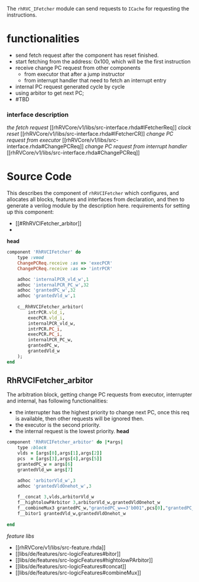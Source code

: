 
The `rhRVC_IFetcher` module can send requests to `ICache` for requesting the instructions. 
# functionalities
- send fetch request after the component has reset finished.
- start fetching from the address: 0x100, which will be the first instruction
- receive change PC request from other components
	- from executor that after a jump instructor
	- from interrupt handler that need to fetch an interrupt entry
- internal PC request generated cycle by cycle
- using arbitor to get next PC;
- #TBD 

### interface description
*the fetch request*
[[rhRVCore/v1/libs/src-interface.rhda#IFetcherReq]]
*clock reset*
[[rhRVCore/v1/libs/src-interface.rhda#IFetcherCR]]
*change PC request from executor*
[[rhRVCore/v1/libs/src-interface.rhda#ChangePCReq]]
*change PC request from interrupt handler*
[[rhRVCore/v1/libs/src-interface.rhda#ChangePCReq]]

# Source Code
This describes the component of `rhRVCIFetcher` which configures, and allocates all blocks, features and interfaces from declaration, and then to generate a verilog module by the description here.
requirements for setting up this component:
- [[#RhRVCIFetcher_arbitor]]
- 
**head**
```ruby
component 'RhRVCIFetcher' do
	type :vmod
	ChangePCReq.receive :as => 'execPCR'
	ChangePCReq.receive :as => 'intrPCR'

	adhoc 'internalPCR_vld_w',1
	adhoc 'internalPCR_PC_w',32
	adhoc 'grantedPC_w',32
	adhoc 'grantedVld_w',1
	
	c__RhRVCIFetcher_arbitor(
		intrPCR.vld_i,
		execPCR.vld_i,
		internalPCR_vld_w,
		intrPCR.PC_i,
		execPCR.PC_i,
		internalPCR_PC_w,
		grantedPC_w,
		grantedVld_w
	);
end
```

## RhRVCIFetcher_arbitor
The arbitration block, getting change PC requests from executor, interrupter and internal, has following functionalities:
- the interrupter has the highest priority to change next PC, once this req is available, then other requests will be ignored then.
- the executor is the second priority.
- the internal request is the lowest priority.
**head**
```ruby
component 'RhRVCIFetcher_arbitor' do |*args|
	type :block
	vlds = [args[0],args[1],args[2]]
	pcs  = [args[3],args[4],args[5]]
	grantedPC_w = args[6]
	grantedVld_w= args[7]

	adhoc 'arbitorVld_w',3
	adhoc 'grantedVldOnehot_w',3
	
	f__concat 3,vlds,arbitorVld_w
	f__hightolowPArbitor 3,arbitorVld_w,grantedVldOnehot_w
	f__combineMux3 grantedPC_w,"grantedPC_w==3'b001",pcs[0],"grantedPC_w==3'b010",pcs[1],pcs[2]
	f__bitor1 grantedVld_w,grantedVldOnehot_w
	
end
```
*feature libs*
- [[rhRVCore/v1/libs/src-feature.rhda]]
- [[libs/de/features/src-logicFeatures#bitor]]
- [[libs/de/features/src-logicFeatures#hightolowPArbitor]]
- [[libs/de/features/src-logicFeatures#concat]]
- [[libs/de/features/src-logicFeatures#combineMux]]






